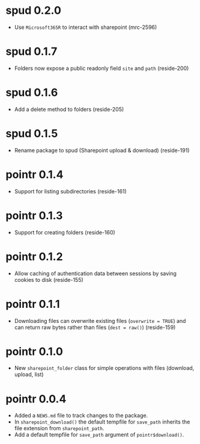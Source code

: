 # spud 0.2.0

* Use `Microsoft365R` to interact with sharepoint (mrc-2596)

# spud 0.1.7

* Folders now expose a public readonly field `site` and `path` (reside-200)

# spud 0.1.6

* Add a delete method to folders (reside-205)

# spud 0.1.5

* Rename package to spud (Sharepoint upload & download) (reside-191)

# pointr 0.1.4

* Support for listing subdirectories (reside-161)

# pointr 0.1.3

* Support for creating folders (reside-160)

# pointr 0.1.2

* Allow caching of authentication data between sessions by saving cookies to disk (reside-155)

# pointr 0.1.1

* Downloading files can overwrite existing files (`overwrite = TRUE`) and can return raw bytes rather than files (`dest = raw()`) (reside-159)

# pointr 0.1.0

* New `sharepoint_folder` class for simple operations with files (download, upload, list)

# pointr 0.0.4

* Added a `NEWS.md` file to track changes to the package.
* In `sharepoint_download()` the default tempfile for `save_path` inherits the 
  file extension from `sharepoint_path`.
* Add a default tempfile for `save_path` argument of `pointr$download()`.
  
